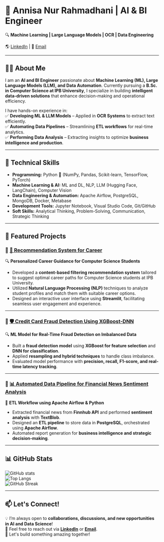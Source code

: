 # 🚀 Annisa Nur Rahmadhani | AI & BI Engineer  
🔍 **Machine Learning | Large Language Models | OCR | Data Engineering**  

🌎 [LinkedIn](https://www.linkedin.com/in/annisa-nur-rahmadhani/) | 📧 [Email](mailto:annisa44@gmail.com)  

---

## 👩‍💻 About Me
I am an **AI and BI Engineer** passionate about **Machine Learning (ML), Large Language Models (LLM), and Data Automation**. Currently pursuing a **B.Sc. in Computer Science at IPB University**, I specialize in building **intelligent data-driven solutions** that enhance decision-making and operational efficiency.  

I have hands-on experience in:  
✅ **Developing ML & LLM Models** – Applied in **OCR Systems** to extract text efficiently.  
✅ **Automating Data Pipelines** – Streamlining **ETL workflows** for real-time analytics.  
✅ **Performing Data Analysis** – Extracting insights to optimize **business intelligence and production**.  

---

## 🔧 Technical Skills
- **Programming:** Python 🐍 (NumPy, Pandas, Scikit-learn, TensorFlow, PyTorch)  
- **Machine Learning & AI:** ML and DL, NLP, LLM (Hugging Face, LangChain), Computer Vision
- **Data Engineering & Automation:** Apache Airflow, PostgreSQL, MongoDB, Docker, Metabase  
- **Development Tools:** Jupyter Notebook, Visual Studio Code, Git/GitHub  
- **Soft Skills:** Analytical Thinking, Problem-Solving, Communication, Strategic Thinking  

---

## 📂 Featured Projects

### 📌 [🔗 Recommendation System for Career](https://github.com/naufaiqr/Capstone-K1-02)  
🔍 **Personalized Career Guidance for Computer Science Students**  
- Developed a **content-based filtering recommendation system** tailored to suggest optimal career paths for Computer Science students at IPB University.  
- Utilized **Natural Language Processing (NLP)** techniques to analyze student profiles and match them with suitable career options.  
- Designed an interactive user interface using **Streamlit**, facilitating seamless user engagement and experience.  

---

### 📌 [🛡 Credit Card Fraud Detection Using XGBoost-DNN](https://github.com/annisa-nur/cc-fraud-detection) 
🔍 **ML Model for Real-Time Fraud Detection on Imbalanced Data**  
- Built a **fraud detection model** using **XGBoost for feature selection** and **DNN for classification**.  
- Applied **resampling and hybrid techniques** to handle class imbalance.  
- Evaluated model performance with **precision, recall, F1-score, and real-time latency tracking**.  

---

### 📌 [📊 Automated Data Pipeline for Financial News Sentiment Analysis](https://github.com/annisa-nur/project9-sentiment-analysis-finnhub-news)  
📢 **ETL Workflow using Apache Airflow & Python**  
- Extracted financial news from **Finnhub API** and performed **sentiment analysis** with **TextBlob**.  
- Designed an **ETL pipeline** to store data in **PostgreSQL**, orchestrated using **Apache Airflow**.  
- Automated report generation for **business intelligence and strategic decision-making**.  

---

## 📊 GitHub Stats
![GitHub stats](https://github-readme-stats.vercel.app/api?username=annisa-nur&show_icons=true&theme=tokyonight)  
![Top Langs](https://github-readme-stats.vercel.app/api/top-langs/?username=annisa-nur&layout=compact&theme=tokyonight)  
![GitHub Streak](https://github-readme-streak-stats.herokuapp.com/?user=annisa-nur&theme=tokyonight)  

---

## 📫 Let's Connect!  
💡 I’m always open to **collaborations, discussions, and new opportunities in AI and Data Science**!  
📩 Feel free to reach out via **[LinkedIn](https://www.linkedin.com/in/annisa-nur-rahmadhani/)** or **[Email](mailto:annisa44@gmail.com)**.  
🚀 Let's build something amazing together!

